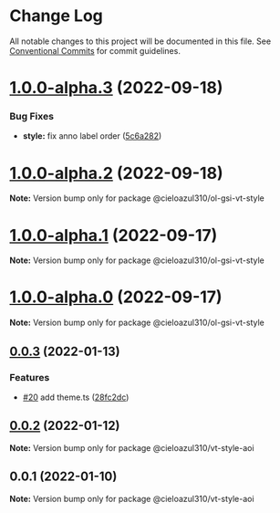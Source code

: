 # Change Log

All notable changes to this project will be documented in this file.
See [Conventional Commits](https://conventionalcommits.org) for commit guidelines.

# [1.0.0-alpha.3](https://github.com/cieloazul310/ol-vt-styles/compare/v1.0.0-alpha.2...v1.0.0-alpha.3) (2022-09-18)


### Bug Fixes

* **style:** fix anno label order ([5c6a282](https://github.com/cieloazul310/ol-vt-styles/commit/5c6a2820d6fad01a48b73265cde74909857f5f4b))





# [1.0.0-alpha.2](https://github.com/cieloazul310/ol-vt-styles/compare/v1.0.0-alpha.1...v1.0.0-alpha.2) (2022-09-18)

**Note:** Version bump only for package @cieloazul310/ol-gsi-vt-style





# [1.0.0-alpha.1](https://github.com/cieloazul310/ol-vt-styles/compare/v0.0.3...v1.0.0-alpha.1) (2022-09-17)

**Note:** Version bump only for package @cieloazul310/ol-gsi-vt-style





# [1.0.0-alpha.0](https://github.com/cieloazul310/ol-vt-styles/compare/v0.0.3...v1.0.0-alpha.0) (2022-09-17)

**Note:** Version bump only for package @cieloazul310/ol-gsi-vt-style





## [0.0.3](https://github.com/cieloazul310/ol-vt-styles/compare/v0.0.2...v0.0.3) (2022-01-13)


### Features

* [#20](https://github.com/cieloazul310/ol-vt-styles/issues/20) add theme.ts ([28fc2dc](https://github.com/cieloazul310/ol-vt-styles/commit/28fc2dc1bea202d3c6bf507c13b31b876c990b2c))





## [0.0.2](https://github.com/cieloazul310/ol-vt-styles/compare/v0.0.1...v0.0.2) (2022-01-12)

**Note:** Version bump only for package @cieloazul310/vt-style-aoi





## 0.0.1 (2022-01-10)

**Note:** Version bump only for package @cieloazul310/vt-style-aoi
